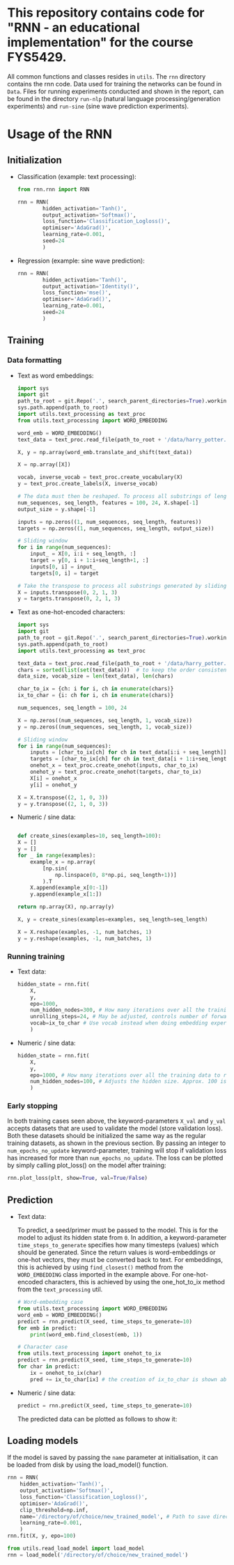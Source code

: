 # This repository contains code for "RNN - an educational implementation" for the course FYS5429.

All common functions and classes resides in `utils`. The `rnn` directory contains the rnn code. Data used for training the networks can be found in `Data`. Files for running experiments conducted and shown in the report, can be found in the directory `run-nlp` (natural language processing/generation experiments) and `run-sine` (sine wave prediction experiments).

# Usage of the RNN

## Initialization
 - Classification (example: text processing):
    ```python
    from rnn.rnn import RNN

    rnn = RNN(
            hidden_activation='Tanh()',
            output_activation='Softmax()',
            loss_function='Classification_Logloss()',
            optimiser='AdaGrad()',
            learning_rate=0.001,
            seed=24
            )
    ```

- Regression (example: sine wave prediction):
    ```python
    rnn = RNN(
            hidden_activation='Tanh()',
            output_activation='Identity()',  
            loss_function='mse()',
            optimiser='AdaGrad()',
            learning_rate=0.001,
            seed=24
            )
    ```

## Training

### Data formatting

- Text as word embeddings:
    ```python
    import sys
    import git
    path_to_root = git.Repo('.', search_parent_directories=True).working_dir
    sys.path.append(path_to_root)
    import utils.text_processing as text_proc
    from utils.text_processing import WORD_EMBEDDING

    word_emb = WORD_EMBEDDING()
    text_data = text_proc.read_file(path_to_root + '/data/harry_potter.txt')

    X, y = np.array(word_emb.translate_and_shift(text_data))

    X = np.array([X])

    vocab, inverse_vocab = text_proc.create_vocabulary(X)
    y = text_proc.create_labels(X, inverse_vocab)

    # The data must then be reshaped. To process all substrings of length 24 in a batch:
    num_sequences, seq_length, features = 100, 24, X.shape[-1]
    output_size = y.shape[-1]

    inputs = np.zeros((1, num_sequences, seq_length, features))
    targets = np.zeros((1, num_sequences, seq_length, output_size))

    # Sliding window
    for i in range(num_sequences):
        input_ = X[0, i:i + seq_length, :]
        target = y[0, i + 1:i+seq_length+1, :]
        inputs[0, i] = input_
        targets[0, i] = target

    # Take the transpose to process all substrings generated by sliding window, in parallel.
    X = inputs.transpose(0, 2, 1, 3)
    y = targets.transpose(0, 2, 1, 3)
    ```

- Text as one-hot-encoded characters:
    ```python
    import sys
    import git
    path_to_root = git.Repo('.', search_parent_directories=True).working_dir
    sys.path.append(path_to_root)
    import utils.text_processing as text_proc

    text_data = text_proc.read_file(path_to_root + '/data/harry_potter.txt')
    chars = sorted(list(set(text_data)))  # to keep the order consistent over runs
    data_size, vocab_size = len(text_data), len(chars)

    char_to_ix = {ch: i for i, ch in enumerate(chars)}
    ix_to_char = {i: ch for i, ch in enumerate(chars)}

    num_sequences, seq_length = 100, 24

    X = np.zeros((num_sequences, seq_length, 1, vocab_size))
    y = np.zeros((num_sequences, seq_length, 1, vocab_size))

    # Sliding window
    for i in range(num_sequences):
        inputs = [char_to_ix[ch] for ch in text_data[i:i + seq_length]]
        targets = [char_to_ix[ch] for ch in text_data[i + 1:i+seq_length+1]]
        onehot_x = text_proc.create_onehot(inputs, char_to_ix)
        onehot_y = text_proc.create_onehot(targets, char_to_ix)
        X[i] = onehot_x
        y[i] = onehot_y

    X = X.transpose((2, 1, 0, 3))
    y = y.transpose((2, 1, 0, 3))
    ```

- Numeric / sine data:
    ```python

    def create_sines(examples=10, seq_length=100):
    X = []
    y = []
    for _ in range(examples):
        example_x = np.array(
            [np.sin(
                np.linspace(0, 8*np.pi, seq_length+1))]
            ).T
        X.append(example_x[0:-1])
        y.append(example_x[1:])

    return np.array(X), np.array(y)

    X, y = create_sines(examples=examples, seq_length=seq_length)

    X = X.reshape(examples, -1, num_batches, 1)
    y = y.reshape(examples, -1, num_batches, 1)
    ```

### Running training

- Text data:
    ```python
    hidden_state = rnn.fit(
        X,
        y,
        epo=1000,
        num_hidden_nodes=300, # How many iterations over all the training data to run.
        unrolling_steps=24, # May be adjusted, controls number of forward/backward passes at a time.
        vocab=ix_to_char # Use vocab instead when doing embedding experiments (see embedding example above)
        )
    ```

- Numeric / sine data:
    ```python
    hidden_state = rnn.fit(
        X,
        y,
        epo=1000, # How many iterations over all the training data to run.
        num_hidden_nodes=100, # Adjusts the hidden size. Approx. 100 is good if training on sine waves.
        )
    ```

### Early stopping
In both training cases seen above, the keyword-parameters `X_val` and `y_val` accepts datasets that are used to validate the model (store validation loss). Both these datasets should be initialized the same way as the regular training datasets, as shown in the previous section. By passing an integer to `num_epochs_no_update` keyword-parameter, training will stop if validation loss has increased for more than `num_epochs_no_update`. 
The loss can be plotted by simply calling plot_loss() on the model after training:

```python
rnn.plot_loss(plt, show=True, val=True/False)
```

## Prediction

 - Text data:

    To predict, a seed/primer must be passed to the model. This is for the model to adjust its hidden state from `0`. In addition, a keyword-parameter `time_steps_to_generate` specifies how many timesteps (values) which should be generated. Since the return values is word-embeddings or one-hot vectors, they must be converted back to text. For embeddings, this is achieved by using `find_closest()` method from the `WORD_EMBEDDING` class imported in the example above. For one-hot-encoded characters, this is achieved by using the one_hot_to_ix method from the `text_processing` util.
    
    ```python
    # Word-embedding case
    from utils.text_processing import WORD_EMBEDDING
    word_emb = WORD_EMBEDDING()
    predict = rnn.predict(X_seed, time_steps_to_generate=10)
    for emb in predict:
        print(word_emb.find_closest(emb, 1))
    ```

    ```python
    # Character case
    from utils.text_processing import onehot_to_ix
    predict = rnn.predict(X_seed, time_steps_to_generate=10)
    for char in predict:
        ix = onehot_to_ix(char)
        pred += ix_to_char[ix] # the creation of ix_to_char is shown above
    ```

 - Numeric / sine data:
    ```python
    predict = rnn.predict(X_seed, time_steps_to_generate=10)
    ```

    The predicted data can be plotted as follows to show it:


## Loading models

If the model is saved by passing the `name` parameter at initialisation, it can be loaded from disk by using the load_model() function.
```python
rnn = RNN(
    hidden_activation='Tanh()',
    output_activation='Softmax()',
    loss_function='Classification_Logloss()',
    optimiser='AdaGrad()',
    clip_threshold=np.inf,
    name='/directory/of/choice/new_trained_model', # Path to save directory is given here
    learning_rate=0.001,
    )
rnn.fit(X, y, epo=100)

from utils.read_load_model import load_model
rnn = load_model('/directory/of/choice/new_trained_model')
```
